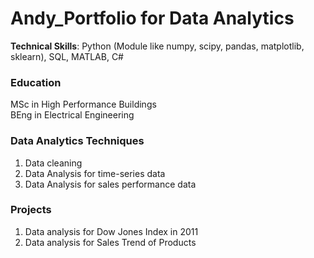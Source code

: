 # Andy_Portfolio for Data Analytics
**Technical Skills**: Python (Module like numpy, scipy, pandas, matplotlib, sklearn), SQL, MATLAB, C# <br/>

### Education
MSc in High Performance Buildings <br/>
BEng in Electrical Engineering

### Data Analytics Techniques 
1. Data cleaning
2. Data Analysis for time-series data
3. Data Analysis for sales performance data

### Projects
1. Data analysis for Dow Jones Index in 2011 
2. Data analysis for Sales Trend of Products
